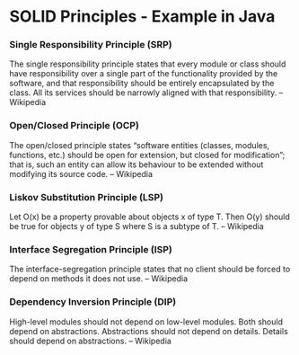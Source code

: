 # SOLID Principles - Example in Java

### Single Responsibility Principle (SRP)
The single responsibility principle states that every module or class should have responsibility over a single part of the functionality provided by the software, and that responsibility should be entirely encapsulated by the class. All its services should be narrowly aligned with that responsibility. – Wikipedia

### Open/Closed Principle (OCP)
The open/closed principle states “software entities (classes, modules, functions, etc.) should be open for extension, but closed for modification”; that is, such an entity can allow its behaviour to be extended without modifying its source code. – Wikipedia

### Liskov Substitution Principle (LSP)
Let O(x) be a property provable about objects x of type T. Then O(y) should be true for objects y of type S where S is a subtype of T. – Wikipedia

### Interface Segregation Principle (ISP)
The interface-segregation principle states that no client should be forced to depend on methods it does not use. – Wikipedia

### Dependency Inversion Principle (DIP)
High-level modules should not depend on low-level modules. Both should depend on abstractions. Abstractions should not depend on details. Details should depend on abstractions. – Wikipedia

